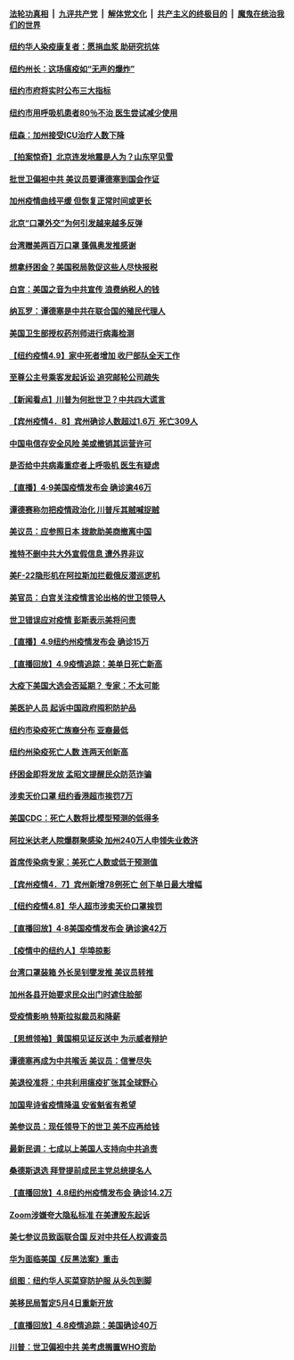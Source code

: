 

####  [法轮功真相](../../../../basic/blob/master/README.md?t=04101801) &nbsp;|&nbsp; [九评共产党](../../../../9ping.md/blob/master/README.md?t=04101801) &nbsp;|&nbsp; [解体党文化](../../../../jtdwh.md/blob/master/README.md?t=04101801)  &nbsp;|&nbsp; [共产主义的终极目的](../../../../gczydzjmd.md/blob/master/README.md?t=04101801) &nbsp;|&nbsp; [魔鬼在统治我们的世界](../../../../mgztzwmdsj.md/blob/master/README.md?t=04101801) 

#### [纽约华人染疫康复者：愿捐血浆  助研究抗体](../pages/nsc412/n12019020.md?t=04101801) 

#### [纽约州长：这场瘟疫如“无声的爆炸”](../pages/nsc412/n12018981.md?t=04101801) 

#### [纽约市府将实时公布三大指标](../pages/nsc412/n12018936.md?t=04101801) 

#### [纽约市用呼吸机患者80％不治  医生尝试减少使用](../pages/nsc412/n12018920.md?t=04101801) 

#### [纽森：加州接受ICU治疗人数下降](../pages/nsc412/n12019005.md?t=04101801) 

#### [【拍案惊奇】北京连发地震是人为？山东罕见雪](../pages/nsc412/n12018467.md?t=04101801) 

#### [批世卫偏袒中共 美议员要谭德塞到国会作证](../pages/nsc412/n12018619.md?t=04101801) 

#### [加州疫情曲线平缓 但恢复正常时间或更长](../pages/nsc412/n12018560.md?t=04101801) 

#### [北京“口罩外交”为何引发越来越多反弹](../pages/nsc412/n12018113.md?t=04101801) 

#### [台湾赠美两百万口罩 蓬佩奥发推感谢](../pages/nsc412/n12015356.md?t=04101801) 

#### [想拿纾困金？美国税局敦促这些人尽快报税](../pages/nsc412/n12018354.md?t=04101801) 

#### [白宫：美国之音为中共宣传 浪费纳税人的钱](../pages/nsc412/n12018401.md?t=04101801) 

#### [纳瓦罗：谭德塞是中共在联合国的殖民代理人](../pages/nsc412/n12018336.md?t=04101801) 

#### [美国卫生部授权药剂师进行病毒检测](../pages/nsc412/n12018226.md?t=04101801) 

#### [【纽约疫情4.9】家中死者增加 收尸部队全天工作](../pages/nsc412/n12016993.md?t=04101801) 

#### [至尊公主号乘客发起诉讼  追究邮轮公司疏失](../pages/nsc412/n12018281.md?t=04101801) 

#### [【新闻看点】川普为何批世卫？中共四大谎言](../pages/nsc412/n12017912.md?t=04101801) 

#### [【宾州疫情4．8】宾州确诊人数超过1.6万  死亡309人](../pages/nsc412/n12018182.md?t=04101801) 

#### [中国电信存安全风险 美或撤销其运营许可](../pages/nsc412/n12018227.md?t=04101801) 

#### [是否给中共病毒重症者上呼吸机 医生有疑虑](../pages/nsc412/n12018073.md?t=04101801) 

#### [【直播】4·9美国疫情发布会 确诊逾46万](../pages/nsc412/n12018096.md?t=04101801) 

#### [谭德赛称勿把疫情政治化 川普斥其贼喊捉贼](../pages/nsc412/n12017580.md?t=04101801) 

#### [美议员：应参照日本 拨款助美商撤离中国](../pages/nsc412/n12017785.md?t=04101801) 

#### [推特不删中共大外宣假信息 遭外界非议](../pages/nsc412/n12018034.md?t=04101801) 

#### [美F-22隐形机在阿拉斯加拦截俄反潜巡逻机](../pages/nsc412/n12017942.md?t=04101801) 

#### [美官员：白宫关注疫情言论出格的世卫领导人](../pages/nsc412/n12017969.md?t=04101801) 

#### [世卫错误应对疫情 彭斯表示美将问责](../pages/nsc412/n12017566.md?t=04101801) 

#### [【直播】4.9纽约州疫情发布会 确诊15万](../pages/nsc412/n12017486.md?t=04101801) 

#### [【直播回放】4.9疫情追踪：美单日死亡新高](../pages/nsc412/n12017060.md?t=04101801) 

#### [大疫下美国大选会否延期？ 专家：不太可能](../pages/nsc412/n12016207.md?t=04101801) 

#### [美医护人员 起诉中国政府囤积防护品](../pages/nsc412/n12016174.md?t=04101801) 

#### [纽约市染疫死亡族裔分布 亚裔最低](../pages/nsc412/n12016154.md?t=04101801) 

#### [纽约州染疫死亡人数  连两天创新高](../pages/nsc412/n12016185.md?t=04101801) 

#### [纾困金即将发放  孟昭文提醒民众防范诈骗](../pages/nsc412/n12016162.md?t=04101801) 

#### [涉卖天价口罩  纽约香港超市挨罚7万](../pages/nsc412/n12016182.md?t=04101801) 

#### [美国CDC：死亡人数将比模型预测的低得多](../pages/nsc412/n12015662.md?t=04101801) 

#### [阿拉米达老人院爆群聚感染  加州240万人申领失业救济](../pages/nsc412/n12016208.md?t=04101801) 

#### [首席传染病专家：美死亡人数或低于预测值](../pages/nsc412/n12015730.md?t=04101801) 

#### [【宾州疫情4．7】宾州新增78例死亡 创下单日最大增幅](../pages/nsc412/n12015552.md?t=04101801) 

#### [【纽约疫情4.8】华人超市涉卖天价口罩挨罚](../pages/nsc412/n12013673.md?t=04101801) 

#### [【直播回放】4·8美国疫情发布会 确诊逾42万](../pages/nsc412/n12015065.md?t=04101801) 

#### [【疫情中的纽约人】华埠掠影](../pages/nsc412/n12015235.md?t=04101801) 

#### [台湾口罩装箱 外长吴钊燮发推 美议员转推](../pages/nsc412/n12015247.md?t=04101801) 

#### [加州各县开始要求民众出门时遮住脸部](../pages/nsc412/n12015375.md?t=04101801) 

#### [受疫情影响 特斯拉拟裁员和降薪](../pages/nsc412/n12015311.md?t=04101801) 

#### [【思想领袖】黄国桐见证反送中 为示威者辩护](../pages/nsc412/n11802928.md?t=04101801) 

#### [谭德塞再成为中共喉舌  美议员：信誉尽失](../pages/nsc412/n12014891.md?t=04101801) 

#### [美退役准将：中共利用瘟疫扩张其全球野心](../pages/nsc412/n12014854.md?t=04101801) 

#### [加国卑诗省疫情降温 安省魁省有希望](../pages/nsc412/n12012296.md?t=04101801) 

#### [美参议员：现任领导下的世卫 美不应再给钱](../pages/nsc412/n12014614.md?t=04101801) 

#### [最新民调：七成以上美国人支持向中共追责](../pages/nsc412/n12014668.md?t=04101801) 

#### [桑德斯退选 拜登提前成民主党总统提名人](../pages/nsc412/n12014636.md?t=04101801) 

#### [【直播回放】4.8纽约州疫情发布会 确诊14.2万](../pages/nsc412/n12014407.md?t=04101801) 

#### [Zoom涉嫌夸大隐私标准 在美遭股东起诉](../pages/nsc412/n12014372.md?t=04101801) 

#### [美七参议员致函联合国 反对中共任人权调查员](../pages/nsc412/n12013999.md?t=04101801) 

#### [华为面临美国《反黑法案》重击](../pages/nsc412/n12012899.md?t=04101801) 

#### [组图：纽约华人买菜穿防护服 从头包到脚](../pages/nsc412/n12013019.md?t=04101801) 

#### [美移民局暂定5月4日重新开放](../pages/nsc412/n12012928.md?t=04101801) 

#### [【直播回放】4.8疫情追踪：美国确诊40万](../pages/nsc412/n12013741.md?t=04101801) 

#### [川普：世卫偏袒中共 美考虑搁置WHO资助](../pages/nsc412/n12013697.md?t=04101801) 

